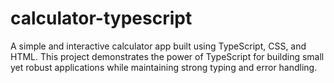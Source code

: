 # calculator-typescript
A simple and interactive calculator app built using TypeScript, CSS, and HTML. This project demonstrates the power of TypeScript for building small yet robust applications while maintaining strong typing and error handling.
